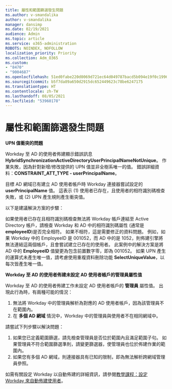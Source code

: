 ```yaml
---
title: 屬性和範圍篩選發生問題
ms.author: v-smandalika
author: v-smandalika
manager: dansimp
ms.date: 02/19/2021
audience: Admin
ms.topic: article
ms.service: o365-administration
ROBOTS: NOINDEX, NOFOLLOW
localization_priority: Priority
ms.collection: Adm_O365
ms.custom:
- "8470"
- "9004687"
ms.openlocfilehash: 51ed0fabe220d0069d721ec64d049787bacd5b094e19f0c1996a28e07bb56f03
ms.sourcegitcommit: b5f7da89a650d2915dc652449623c78be6247175
ms.translationtype: HT
ms.contentlocale: zh-TW
ms.lasthandoff: 08/05/2021
ms.locfileid: "53960178"
---
```

# <a name="problem-with-attribute-and-scoping-filter"></a>屬性和範圍篩選發生問題

**UPN 值衝突的問題**

Workday 至 AD 的使用者佈建顯示錯誤訊息 **HybridSynchronizationActiveDirectoryUserPrincipalNameNotUnique**。 作業失敗，因為針對新增/修改提供的 UPN 值並非全樹系唯一的值。 錯誤詳細資料：**CONSTRAINT_ATT_TYPE - userPrincipalName**。

目標 AD 網域已有建立 AD 使用者帳戶時 Workday 連接器嘗試設定的 **userPrincipalName** 值。 這表示 (1) 使用者已存在，且使用者的相符識別碼檢查失敗，或 (2) UPN 產生規則產生衝突值。

以下是建議解決方案的步驟：

如果使用者已存在且相符識別碼檢查無法將 Workday 帳戶連結至 Active Directory 帳戶，請檢查 Workday 和 AD 中的相符識別碼屬性 (通常是 **employeeID**)是否完全相符。 如果不相符，這是需要修正的資料問題。 例如，如果 Workday 中的 EmployeeID 是 001052，而 AD 中的是 1052，則佈建引擎將無法連結這兩個帳戶，且會嘗試建立已存在的使用者。 此案例中的解決方案是將 AD 中的 **EmployeeID** 值變更為包含前置數字零，即為 001052。
如果 UPN 產生的運算式未產生唯一值，請考慮使用重複資料刪除功能 **SelectUniqueValue**，以每次皆產生唯一值。

**Workday 至 AD 的使用者佈建未設定 AD 使用者帳戶的管理員屬性值**

Workday 至 AD 的使用者佈建工作未設定 AD 使用者帳戶的 **管理員** 屬性值。 出現此行為時，有兩種可能的情況：

1. 無法將 Workday 中的管理員解析為對應的 AD 使用者帳戶，因為該管理員不在範圍內。
2. 在 **多個 AD 網域** 情況中，Workday 中的管理員與使用者不在相同網域中。

請嘗試下列步驟以解決問題：

1. 如果您已定義範圍篩選，請先檢查管理員是否位於範圍內且滿足範圍子句。 如果管理員不符合範圍篩選準則，請變更篩選器，使管理員也位於佈建作業的範圍內。
2. 如果您有多個 AD 網域，則連接器具有已知的限制，即為無法解析跨網域管理員參照。

如需有關設定 Workday 以自動佈建的詳細資訊，請參閱[教學課程：設定 Workday 來自動佈建使用者](https://docs.microsoft.com/azure/active-directory/saas-apps/workday-inbound-tutorial)。













